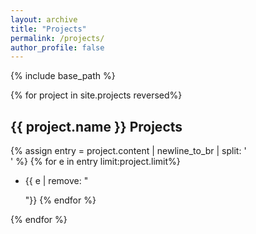```yaml
---
layout: archive
title: "Projects"
permalink: /projects/
author_profile: false
---
```

{% include base_path %}

{% for project in site.projects reversed%}
   <h2> {{ project.name }} Projects</h2>
   
   {% assign entry = project.content | newline_to_br | split: '<br />' %}
   {% for e in entry limit:project.limit%}
   *   {{ e | remove: "</p>"}} 
   {% endfor %} 
   
   
{% endfor %}

